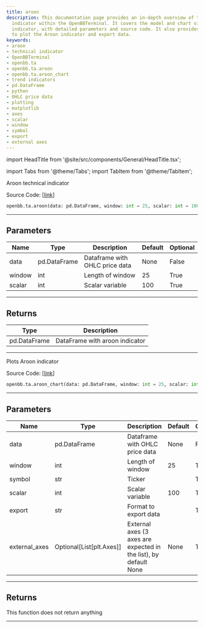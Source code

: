```yaml
---
title: aroon
description: This documentation page provides an in-depth overview of the Aroon technical
  indicator within the OpenBBTerminal. It covers the model and chart view of the Aroon
  indicator, with detailed parameters and source code. It also provides the functionality
  to plot the Aroon indicator and export data.
keywords:
- aroon
- technical indicator
- OpenBBTerminal
- openbb.ta
- openbb.ta.aroon
- openbb.ta.aroon_chart
- trend indicators
- pd.DataFrame
- python
- OHLC price data
- plotting
- matplotlib
- axes
- scalar
- window
- symbol
- export
- external axes
---
```


import HeadTitle from '@site/src/components/General/HeadTitle.tsx';

<HeadTitle title="aroon - Ta - Reference | OpenBB SDK Docs" />

import Tabs from '@theme/Tabs';
import TabItem from '@theme/TabItem';

<Tabs>
<TabItem value="model" label="Model" default>

Aroon technical indicator

Source Code: [[link](https://github.com/OpenBB-finance/OpenBBTerminal/tree/main/openbb_terminal/common/technical_analysis/trend_indicators_model.py#L56)]

```python
openbb.ta.aroon(data: pd.DataFrame, window: int = 25, scalar: int = 100)
```

---

## Parameters

| Name | Type | Description | Default | Optional |
| ---- | ---- | ----------- | ------- | -------- |
| data | pd.DataFrame | Dataframe with OHLC price data | None | False |
| window | int | Length of window | 25 | True |
| scalar | int | Scalar variable | 100 | True |


---

## Returns

| Type | Description |
| ---- | ----------- |
| pd.DataFrame | DataFrame with aroon indicator |
---

</TabItem>
<TabItem value="view" label="Chart">

Plots Aroon indicator

Source Code: [[link](https://github.com/OpenBB-finance/OpenBBTerminal/tree/main/openbb_terminal/common/technical_analysis/trend_indicators_view.py#L121)]

```python
openbb.ta.aroon_chart(data: pd.DataFrame, window: int = 25, scalar: int = 100, symbol: str = "", export: str = "", external_axes: Optional[List[matplotlib.axes._axes.Axes]] = None)
```

---

## Parameters

| Name | Type | Description | Default | Optional |
| ---- | ---- | ----------- | ------- | -------- |
| data | pd.DataFrame | Dataframe with OHLC price data | None | False |
| window | int | Length of window | 25 | True |
| symbol | str | Ticker |  | True |
| scalar | int | Scalar variable | 100 | True |
| export | str | Format to export data |  | True |
| external_axes | Optional[List[plt.Axes]] | External axes (3 axes are expected in the list), by default None | None | True |


---

## Returns

This function does not return anything

---

</TabItem>
</Tabs>
